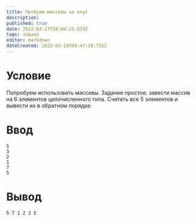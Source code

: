 ```yaml
---
title: Пробуем массивы на вкус
description: 
published: true
date: 2022-03-17T18:04:21.629Z
tags: задача
editor: markdown
dateCreated: 2022-03-14T09:47:10.751Z
---
```


# Условие
Попробуем использовать массивы. Задание простое: завести массив на 6 элементов целочисленного типа. Считать все 5 элементов и вывести их в обратном порядке. 


# Ввод
```
5
3
2
1
7
5
```

# Вывод
```
5 7 1 2 3 5
```